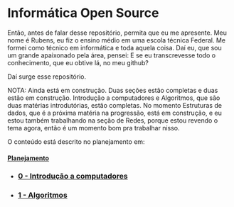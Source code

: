 # Informática Open Source

Então, antes de falar desse repositório, permita que eu me apresente. Meu nome é Rubens, eu fiz o ensino médio em uma escola técnica Federal. Me formei como técnico em informática e toda aquela coisa.
Daí eu, que sou um grande apaixonado pela área, pensei: E se eu transcrevesse todo o conhecimento, que eu obtive lá, no meu github?
<br>

Daí surge esse repositório.
<br>

NOTA: Ainda está em construção. Duas seções estão completas e duas estão em construção. Introdução a computadores e Algoritmos, que são duas matérias introdutórias, estão completas. No momento Estruturas de dados, que é a próxima matéria na progressão, está em construção, e eu estou também trabalhando na seção de Redes, porque estou revendo o tema agora, então é um momento bom pra trabalhar nisso.

O conteúdo está descrito no planejamento em:

#### [Planejamento](https://github.com/rubskaiserman/informatica_open_source/blob/main/PLANEJAMENTO.md)


- ### [0 - Introdução a computadores](https://github.com/rubskaiserman/informatica_open_source/blob/main/0_computadores/intro_computadores.md)
- ### [1 - Algoritmos](https://github.com/rubskaiserman/informatica_open_source/blob/main/1_algoritmos/algoritmos.md)
